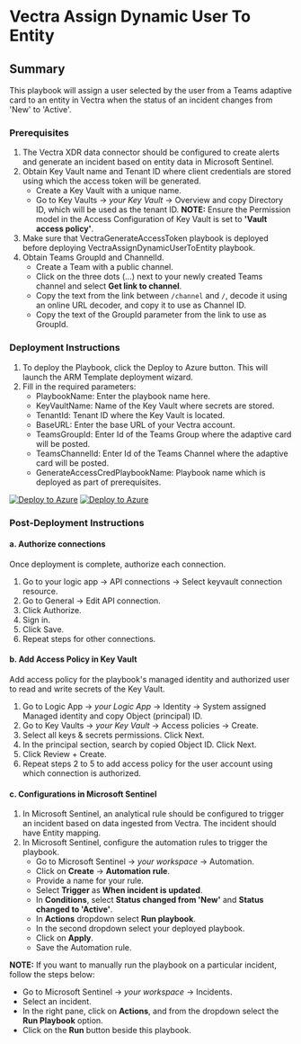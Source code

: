 # Vectra Assign Dynamic User To Entity

## Summary

This playbook will assign a user selected by the user from a Teams adaptive card to an entity in Vectra when the status of an incident changes from 'New' to 'Active'.

### Prerequisites

1. The Vectra XDR data connector should be configured to create alerts and generate an incident based on entity data in Microsoft Sentinel.
2. Obtain Key Vault name and Tenant ID where client credentials are stored using which the access token will be generated.
   * Create a Key Vault with a unique name.
   * Go to Key Vaults → *your Key Vault* → Overview and copy Directory ID, which will be used as the tenant ID.
   **NOTE:** Ensure the Permission model in the Access Configuration of Key Vault is set to **'Vault access policy'**.
3. Make sure that VectraGenerateAccessToken playbook is deployed before deploying VectraAssignDynamicUserToEntity playbook.
4. Obtain Teams GroupId and ChannelId.
   * Create a Team with a public channel.
   * Click on the three dots (...) next to your newly created Teams channel and select **Get link to channel**.
   * Copy the text from the link between `/channel` and `/`, decode it using an online URL decoder, and copy it to use as Channel ID.
   * Copy the text of the GroupId parameter from the link to use as GroupId.

### Deployment Instructions

1. To deploy the Playbook, click the Deploy to Azure button. This will launch the ARM Template deployment wizard.
2. Fill in the required parameters:
   * PlaybookName: Enter the playbook name here.
   * KeyVaultName: Name of the Key Vault where secrets are stored.
   * TenantId: Tenant ID where the Key Vault is located.
   * BaseURL: Enter the base URL of your Vectra account.
   * TeamsGroupId: Enter Id of the Teams Group where the adaptive card will be posted.
   * TeamsChannelId: Enter Id of the Teams Channel where the adaptive card will be posted.
   * GenerateAccessCredPlaybookName: Playbook name which is deployed as part of prerequisites.

[![Deploy to Azure](https://aka.ms/deploytoazurebutton)](https://portal.azure.com/#create/Microsoft.Template/uri/https%3A%2F%2Fraw.githubusercontent.com%2FAzure%2FAzure-Sentinel%2Fmaster%2FSolutions%2FVectraXDR%2FPlaybooks%2FVectraAssignDynamicUserToEntity%2Fazuredeploy.json) [![Deploy to Azure](https://aka.ms/deploytoazuregovbutton)](https://portal.azure.us/#create/Microsoft.Template/uri/https%3A%2F%2Fraw.githubusercontent.com%2FAzure%2FAzure-Sentinel%2Fmaster%2FSolutions%2FVectraXDR%2FPlaybooks%2FVectraAssignDynamicUserToEntity%2Fazuredeploy.json)

### Post-Deployment Instructions

#### a. Authorize connections

Once deployment is complete, authorize each connection.
1. Go to your logic app → API connections → Select keyvault connection resource.
2. Go to General → Edit API connection.
3. Click Authorize.
4. Sign in.
5. Click Save.
6. Repeat steps for other connections.

#### b. Add Access Policy in Key Vault

Add access policy for the playbook's managed identity and authorized user to read and write secrets of the Key Vault.
1. Go to Logic App → *your Logic App* → Identity → System assigned Managed identity and copy Object (principal) ID.
2. Go to Key Vaults → *your Key Vault* → Access policies → Create.
3. Select all keys & secrets permissions. Click Next.
4. In the principal section, search by copied Object ID. Click Next.
5. Click Review + Create.
6. Repeat steps 2 to 5 to add access policy for the user account using which connection is authorized.

#### c. Configurations in Microsoft Sentinel

1. In Microsoft Sentinel, an analytical rule should be configured to trigger an incident based on data ingested from Vectra. The incident should have Entity mapping.
2. In Microsoft Sentinel, configure the automation rules to trigger the playbook.
   * Go to Microsoft Sentinel → *your workspace* → Automation.
   * Click on **Create** → **Automation rule**.
   * Provide a name for your rule.
   * Select **Trigger** as **When incident is updated**.
   * In **Conditions**, select **Status changed from 'New'** and **Status changed to 'Active'**.
   * In **Actions** dropdown select **Run playbook**.
   * In the second dropdown select your deployed playbook.
   * Click on **Apply**.
   * Save the Automation rule.

**NOTE:** If you want to manually run the playbook on a particular incident, follow the steps below:
   * Go to Microsoft Sentinel → *your workspace* → Incidents.
   * Select an incident.
   * In the right pane, click on **Actions**, and from the dropdown select the **Run Playbook** option.
   * Click on the **Run** button beside this playbook.
